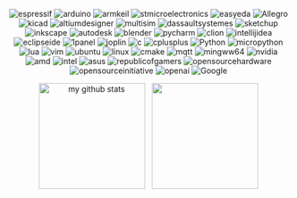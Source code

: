 <p align="center">    
<!--   <img src="https://github.com/user-attachments/assets/3d954f47-bd92-458f-8beb-de753c76b96f" width="400px" /> -->
<!--   <img src="https://github.com/user-attachments/assets/b0a5bd78-4e68-42ee-bd64-a22059c6d651" width="400px" /> -->
</p>

<!--
<p align="center">
  <code><img height="35" src="https://raw.githubusercontent.com/github/explore/f3e22f0dca2be955676bc70d6214b95b13354ee8/topics/arduino/arduino.png"></code>
  <code><img height="35" src="https://raw.githubusercontent.com/github/explore/f3e22f0dca2be955676bc70d6214b95b13354ee8/topics/c/c.png"></code>
  <code><img height="35" src="https://raw.githubusercontent.com/github/explore/180320cffc25f4ed1bbdfd33d4db3a66eeeeb358/topics/cpp/cpp.png"></code>
  <code><img height="35" src="https://raw.githubusercontent.com/github/explore/80688e429a7d4ef2fca1e82350fe8e3517d3494d/topics/python/python.png"></code>
  <code><img height="35" src="https://raw.githubusercontent.com/github/explore/80688e429a7d4ef2fca1e82350fe8e3517d3494d/topics/vim/vim.png"></code>
  <code><img height="35" src="https://raw.githubusercontent.com/github/explore/80688e429a7d4ef2fca1e82350fe8e3517d3494d/topics/google/google.png"></code>
  <code><img height="35" src="https://raw.githubusercontent.com/github/explore/80688e429a7d4ef2fca1e82350fe8e3517d3494d/topics/ubuntu/ubuntu.png"></code>
  <code><img height="35" src="https://raw.githubusercontent.com/github/explore/d92924b1d925bb134e308bd29c9de6c302ed3beb/topics/terminal/terminal.png"></code>
  <code><img height="35" src="https://raw.githubusercontent.com/github/explore/89bdd9644f44d1b12180fd512b95574fe4c54617/topics/github-api/github-api.png"></code>
</p>
-->

<p align="center">
  <img alt="espressif" src="https://img.shields.io/badge/-espressif-%23E7352C?style=flat-square&logo=espressif&logoColor=white"/>
  <img alt="arduino" src="https://img.shields.io/badge/-arduino-%2300878F?style=flat-square&logo=arduino&logoColor=white"/>
  <img alt="armkeil" src="https://img.shields.io/badge/-armkeil-%23394049?style=flat-square&logo=armkeil&logoColor=white"/>
  <img alt="stmicroelectronics" src="https://img.shields.io/badge/-stmicroelectronics-%2303234B?style=flat-square&logo=stmicroelectronics&logoColor=white"/>

  <img alt="easyeda" src="https://img.shields.io/badge/-easyeda-%231765F6?style=flat-square&logo=easyeda&logoColor=white"/>
  <img alt="Allegro" src="https://img.shields.io/badge/-Allegro-FF5A00?style=flat-square&logo=Allegro&logoColor=white"/>
  <img alt="kicad" src="https://img.shields.io/badge/-kicad-314CB0?style=flat-square&logo=kicad&logoColor=white"/>
  <img alt="altiumdesigner" src="https://img.shields.io/badge/-altiumdesigner-A5915F?style=flat-square&logo=altiumdesigner&logoColor=white"/>
  <img alt="multisim" src="https://img.shields.io/badge/-multisim-%2357B685?style=flat-square&logo=multisim&logoColor=white"/>
  
  <img alt="dassaultsystemes" src="https://img.shields.io/badge/-dassaultsystemes-005386?style=flat-square&logo=dassaultsystemes&logoColor=white"/>
  <img alt="sketchup" src="https://img.shields.io/badge/-sketchup-%23005F9E?style=flat-square&logo=sketchup&logoColor=white"/>
  <img alt="inkscape" src="https://img.shields.io/badge/-inkscape-%23000000?style=flat-square&logo=inkscape&logoColor=white"/>
  <img alt="autodesk" src="https://img.shields.io/badge/-autodesk-%23000000?style=flat-square&logo=autodesk&logoColor=white"/>
  <img alt="blender" src="https://img.shields.io/badge/-blender-%23E87D0D?style=flat-square&logo=blender&logoColor=white"/>
  
  <img alt="pycharm" src="https://img.shields.io/badge/-pycharm-%23000000?style=flat-square&logo=pycharm&logoColor=white"/>
  <img alt="clion" src="https://img.shields.io/badge/-clion-%23000000?style=flat-square&logo=clion&logoColor=white"/>
  <img alt="intellijidea" src="https://img.shields.io/badge/-intellijidea-%23000000?style=flat-square&logo=intellijidea&logoColor=white"/>
  <img alt="eclipseide" src="https://img.shields.io/badge/-eclipseide-%232C2255?style=flat-square&logo=eclipseide&logoColor=white"/>
  <img alt="1panel" src="https://img.shields.io/badge/-1panel-%230854C1?style=flat-square&logo=1panel&logoColor=white"/>
  <img alt="joplin" src="https://img.shields.io/badge/-joplin-%231071D3?style=flat-square&logo=joplin&logoColor=white"/>

  <img alt="c" src="https://img.shields.io/badge/-c-%23A8B9CC?style=flat-square&logo=c&logoColor=white"/>
  <img alt="cplusplus" src="https://img.shields.io/badge/-cplusplus-%2300599C?style=flat-square&logo=cplusplus&logoColor=white"/>
  <img alt="Python" src="https://img.shields.io/badge/-python-%233776AB?style=flat-square&logo=Python&logoColor=white"/>
  <img alt="micropython" src="https://img.shields.io/badge/-micropython-%232B2728?style=flat-square&logo=micropython&logoColor=white"/>
  <img alt="lua" src="https://img.shields.io/badge/-lua-%232C2D72?style=flat-square&logo=lua&logoColor=white"/>
  <img alt="vim" src="https://img.shields.io/badge/-vim-019733?style=flat-square&logo=vim&logoColor=white"/>
  <img alt="ubuntu" src="https://img.shields.io/badge/-ubuntu-E95420?style=flat-square&logo=ubuntu&logoColor=white"/>
  <img alt="linux" src="https://img.shields.io/badge/-linux-FCC624?style=flat-square&logo=linux&logoColor=white"/>
  <img alt="cmake" src="https://img.shields.io/badge/-cmake-%23064F8C?style=flat-square&logo=cmake&logoColor=white"/>
  <img alt="mqtt" src="https://img.shields.io/badge/-mqtt-%23660066?style=flat-square&logo=mqtt&logoColor=white"/>
  <img alt="mingww64" src="https://img.shields.io/badge/-mingww64-%23000000?style=flat-square&logo=mingww64&logoColor=white"/>
  
  <img alt="nvidia" src="https://img.shields.io/badge/-nvidia-%2376B900?style=flat-square&logo=nvidia&logoColor=white"/>
  <img alt="amd" src="https://img.shields.io/badge/-amd-%23ED1C24?style=flat-square&logo=amd&logoColor=white"/>
  <img alt="intel" src="https://img.shields.io/badge/-intel-%230071C5?style=flat-square&logo=intel&logoColor=white"/>
  <img alt="asus" src="https://img.shields.io/badge/-asus-%23000000?style=flat-square&logo=asus&logoColor=white"/>
  <img alt="republicofgamers" src="https://img.shields.io/badge/-republicofgamers-%23FF0029?style=flat-square&logo=republicofgamers&logoColor=white"/>
  
  <img alt="opensourcehardware" src="https://img.shields.io/badge/-opensourcehardware-%230099B0?style=flat-square&logo=opensourcehardware&logoColor=white"/>
  <img alt="opensourceinitiative" src="https://img.shields.io/badge/-opensourceinitiative-%233DA639?style=flat-square&logo=opensourceinitiative&logoColor=white"/>
  <img alt="openai" src="https://img.shields.io/badge/-openai-%23412991?style=flat-square&logo=openai&logoColor=white"/>
  <img alt="Google" src="https://img.shields.io/badge/-Google-%234285F4?style=flat-square&logo=Google&logoColor=white"/>
</p>

<p align="center">
  <img src="https://github-readme-stats.vercel.app/api?username=HwzLoveDz&count_private=true&include_all_commits=true" alt="my github stats" height="190px" />
    &nbsp;
  <img src = "https://github-readme-stats.vercel.app/api/top-langs/?username=HwzLoveDz&langs_count=12&layout=compact&theme=highcontrast&include_all_commits=true" height="190px">
</p>

